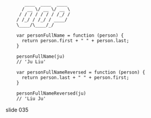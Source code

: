            ____  ____  ____
          / __ \/ __ \/ __ \
         / / / / / / / /_/ /
        / /_/ / /_/ / ____/
        \____/\____/_/

        var personFullName = function (person) {
          return person.first + " " + person.last;
        }

        personFullName(ju)
        // 'Ju Liu'

        var personFullNameReversed = function (person) {
          return person.last + " " + person.first;
        }

        personFullNameReversed(ju)
        // 'Liu Ju'
















































































slide 035
